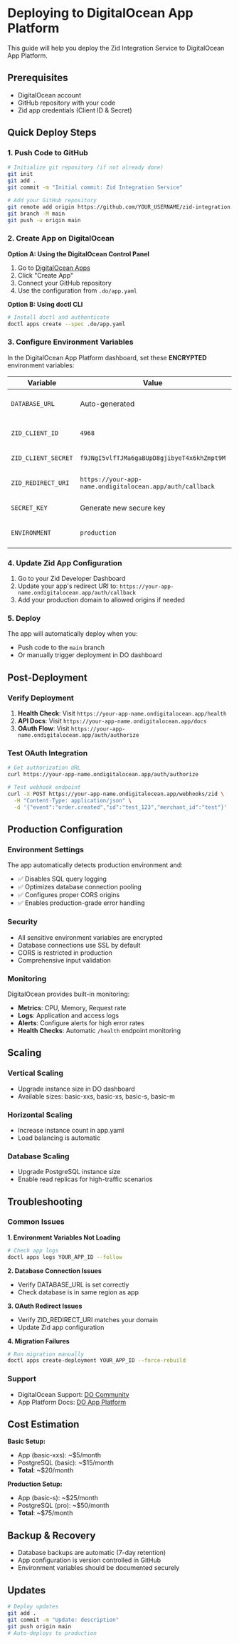 # Deploying to DigitalOcean App Platform

This guide will help you deploy the Zid Integration Service to DigitalOcean App Platform.

## Prerequisites

- DigitalOcean account
- GitHub repository with your code
- Zid app credentials (Client ID & Secret)

## Quick Deploy Steps

### 1. Push Code to GitHub

```bash
# Initialize git repository (if not already done)
git init
git add .
git commit -m "Initial commit: Zid Integration Service"

# Add your GitHub repository
git remote add origin https://github.com/YOUR_USERNAME/zid-integration.git
git branch -M main
git push -u origin main
```

### 2. Create App on DigitalOcean

**Option A: Using the DigitalOcean Control Panel**

1. Go to [DigitalOcean Apps](https://cloud.digitalocean.com/apps)
2. Click "Create App"
3. Connect your GitHub repository
4. Use the configuration from `.do/app.yaml`

**Option B: Using doctl CLI**

```bash
# Install doctl and authenticate
doctl apps create --spec .do/app.yaml
```

### 3. Configure Environment Variables

In the DigitalOcean App Platform dashboard, set these **ENCRYPTED** environment variables:

| Variable | Value | Notes |
|----------|--------|-------|
| `DATABASE_URL` | Auto-generated | Will be set by DO PostgreSQL |
| `ZID_CLIENT_ID` | `4968` | Your Zid app client ID |
| `ZID_CLIENT_SECRET` | `f9JNgI5vlfTJMa6gaBUpD8gjibyeT4x6khZmpt9M` | Your Zid app secret |
| `ZID_REDIRECT_URI` | `https://your-app-name.ondigitalocean.app/auth/callback` | Update with your app URL |
| `SECRET_KEY` | Generate new secure key | For JWT signing |
| `ENVIRONMENT` | `production` | Enables production mode |

### 4. Update Zid App Configuration

1. Go to your Zid Developer Dashboard
2. Update your app's redirect URI to: `https://your-app-name.ondigitalocean.app/auth/callback`
3. Add your production domain to allowed origins if needed

### 5. Deploy

The app will automatically deploy when you:
- Push code to the `main` branch
- Or manually trigger deployment in DO dashboard

## Post-Deployment

### Verify Deployment

1. **Health Check**: Visit `https://your-app-name.ondigitalocean.app/health`
2. **API Docs**: Visit `https://your-app-name.ondigitalocean.app/docs`
3. **OAuth Flow**: Visit `https://your-app-name.ondigitalocean.app/auth/authorize`

### Test OAuth Integration

```bash
# Get authorization URL
curl https://your-app-name.ondigitalocean.app/auth/authorize

# Test webhook endpoint
curl -X POST https://your-app-name.ondigitalocean.app/webhooks/zid \
  -H "Content-Type: application/json" \
  -d '{"event":"order.created","id":"test_123","merchant_id":"test"}'
```

## Production Configuration

### Environment Settings

The app automatically detects production environment and:
- ✅ Disables SQL query logging
- ✅ Optimizes database connection pooling
- ✅ Configures proper CORS origins
- ✅ Enables production-grade error handling

### Security

- All sensitive environment variables are encrypted
- Database connections use SSL by default
- CORS is restricted in production
- Comprehensive input validation

### Monitoring

DigitalOcean provides built-in monitoring:
- **Metrics**: CPU, Memory, Request rate
- **Logs**: Application and access logs
- **Alerts**: Configure alerts for high error rates
- **Health Checks**: Automatic `/health` endpoint monitoring

## Scaling

### Vertical Scaling
- Upgrade instance size in DO dashboard
- Available sizes: basic-xxs, basic-xs, basic-s, basic-m

### Horizontal Scaling
- Increase instance count in app.yaml
- Load balancing is automatic

### Database Scaling
- Upgrade PostgreSQL instance size
- Enable read replicas for high-traffic scenarios

## Troubleshooting

### Common Issues

**1. Environment Variables Not Loading**
```bash
# Check app logs
doctl apps logs YOUR_APP_ID --follow
```

**2. Database Connection Issues**
- Verify DATABASE_URL is set correctly
- Check database is in same region as app

**3. OAuth Redirect Issues**
- Verify ZID_REDIRECT_URI matches your domain
- Update Zid app configuration

**4. Migration Failures**
```bash
# Run migration manually
doctl apps create-deployment YOUR_APP_ID --force-rebuild
```

### Support

- DigitalOcean Support: [DO Community](https://www.digitalocean.com/community)
- App Platform Docs: [DO App Platform](https://docs.digitalocean.com/products/app-platform/)

## Cost Estimation

**Basic Setup:**
- App (basic-xxs): ~$5/month
- PostgreSQL (basic): ~$15/month
- **Total**: ~$20/month

**Production Setup:**
- App (basic-s): ~$25/month  
- PostgreSQL (pro): ~$50/month
- **Total**: ~$75/month

## Backup & Recovery

- Database backups are automatic (7-day retention)
- App configuration is version controlled in GitHub
- Environment variables should be documented securely

## Updates

```bash
# Deploy updates
git add .
git commit -m "Update: description"
git push origin main
# Auto-deploys to production
```